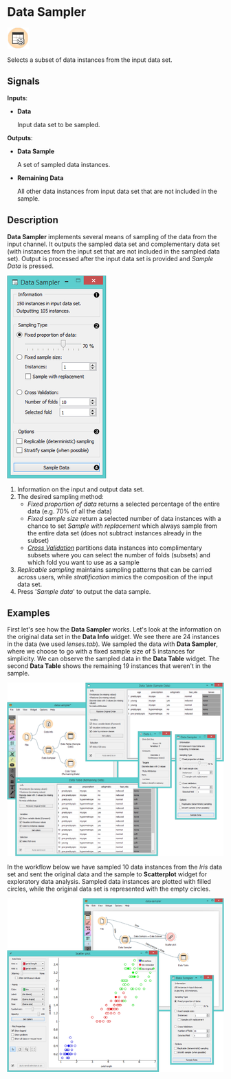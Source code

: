 Data Sampler
============

![Data Sampler icon](icons/data-sampler.png)

Selects a subset of data instances from the input data set.

Signals
-------

**Inputs**:

- **Data**

  Input data set to be sampled.

**Outputs**:

- **Data Sample**

  A set of sampled data instances.

- **Remaining Data**

  All other data instances from input data set that are not included in the sample.

Description
-----------

**Data Sampler** implements several means of sampling of the data from the
input channel. It outputs the sampled data set and complementary data
set (with instances from the input set that are not included in the
sampled data set). Output is processed after the input data set is provided and *Sample Data* is pressed.

![Data Sampler](images/DataSampler-stamped.png)

1. Information on the input and output data set.
2. The desired sampling method:
    - *Fixed proportion of data* returns a selected percentage of the entire data (e.g. 70% of all the data)
    - *Fixed sample size* return a selected number of data instances with a chance to set *Sample with replacement* which always sample from the entire data set (does not subtract instances already in the subset)
    - [*Cross Validation*](https://en.wikipedia.org/wiki/Cross-validation_(statistics)) partitions data instances into complimentary subsets where you can select the number of folds (subsets) and which fold you want to use as a sample
3. *Replicable sampling* maintains sampling patterns that can be carried across users, while *stratification* mimics the composition of the input data set.
4. Press '*Sample data*' to output the data sample.

Examples
--------

First let's see how the **Data Sampler** works. Let's look at the information on the original data set in the 
**Data Info** widget. We see there are 24 instances in the data (we used *lenses.tab*). We sampled the data with 
**Data Sampler**, where we choose to go with a fixed sample size of 5 instances for simplicity. 
We can observe the sampled data in the **Data Table** widget. The second
**Data Table** shows the remaining 19 instances that weren't in the sample.

<img src="images/DataSampler-Example1.png" alt="image" width="600">

In the workflow below we have sampled 10 data instances
from the *Iris* data set and sent the original data and the sample to **Scatterplot**
widget for exploratory data analysis. Sampled data instances are plotted with filled circles,
while the original data set is represented with the empty circles.

<img src="images/DataSampler-Example.png" alt="image" width="600">
